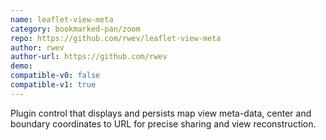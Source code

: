 ```yaml
---
name: leaflet-view-meta
category: bookmarked-pan/zoom
repo: https://github.com/rwev/leaflet-view-meta
author: rwev
author-url: https://github.com/rwev
demo: 
compatible-v0: false
compatible-v1: true
---
```


Plugin control that displays and persists map view meta-data, center and boundary coordinates to URL for precise sharing and view reconstruction.
